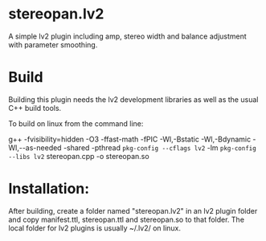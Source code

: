 # stereopan.lv2
A simple lv2 plugin including amp, stereo width and balance adjustment with parameter smoothing.

# Build

Building this plugin needs the lv2 development libraries as well as the usual C++ build tools.

To build on linux from the command line:

g++ -fvisibility=hidden -O3 -ffast-math -fPIC -Wl,-Bstatic -Wl,-Bdynamic -Wl,--as-needed -shared -pthread `pkg-config --cflags lv2` -lm `pkg-config --libs lv2` stereopan.cpp -o stereopan.so

# Installation:

After building, create a folder named "stereopan.lv2" in an lv2 plugin folder and copy manifest.ttl, stereopan.ttl and stereopan.so to that folder. The local folder for lv2 plugins is usually  ~/.lv2/  on linux.
